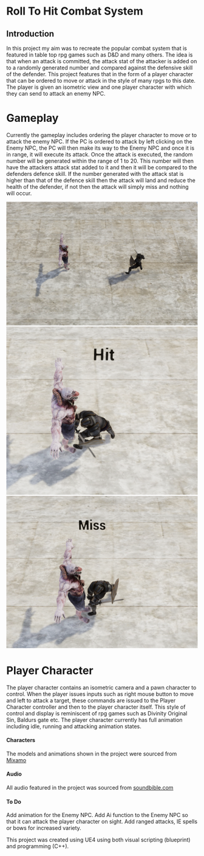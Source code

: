 # Roll To Hit Combat System

## Introduction

In this project my aim was to recreate the popular combat system that is featured in table top rpg games such as D&D and many others. The idea is that when an attack is committed, the attack stat of the attacker is added on to a randomly generated number and compared against the defensive skill of the defender. This project features that in the form of a player character that can be ordered to move or attack in the style of many rpgs to this date. The player is given an isometric view and one player character with which they can send to attack an enemy NPC.

# Gameplay

Currently the gameplay includes ordering the player character to move or to attack the enemy NPC. If the PC is ordered to attack by left clicking on the Enemy NPC, the PC will then make its way to the Enemy NPC and once it is in range, it will execute its attack. Once the attack is executed, the random number will be generated within the range of 1 to 20. This number will then have the attackers attack stat added to it and then it will be compared to the defenders defence skill. If the number generated with the attack stat is higher  than that of the defence skill then the attack will land and reduce the health of the defender, if not then the attack will simply miss and nothing will occur.

![](imgs/RTH.png) 
![](imgs/RTH_Hit.png) 
![](imgs/RTH_Miss.png)


# Player Character

The player character contains an isometric camera and a pawn character to control. When the player issues inputs such as right mouse button to move and left to attack a target, these commands are issued to the Player Character controller and then to the player character itself. This style of control and display is reminiscent of rpg games such as Divinity Original Sin, Baldurs gate etc. The player character currently has full animation including idle, running and attacking animation states.


#### Characters
The models and animations shown in the project were sourced from [Mixamo](https://www.mixamo.com/#/)

#### Audio
All audio featured in the project was sourced from [soundbible.com](http://soundbible.com)

#### To Do
Add animation for the Enemy NPC.
Add Ai function to the Enemy NPC so that it can attack the player character on sight.
Add ranged attacks, IE spells or bows for increased variety.

This project was created using UE4 using both visual scripting (blueprint) and programming (C++).
